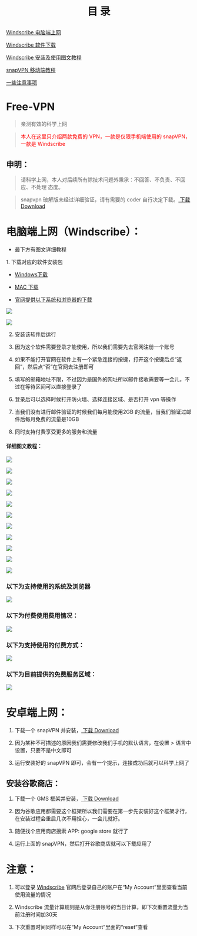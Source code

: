 <h1><p align="center">目   录</p></h1>

<a href="#windows">Windscribe 电脑端上网</a>

<a href="#windowsdownload">Windscribe 软件下载</a>

<a href="#windowsinstall">Windscribe 安装及使用图文教程</a>

<a href="#apk">snapVPN 移动端教程</a>

<a href="#mention">一些注意事项</a>

# Free-VPN

>亲测有效的科学上网

><font color="red">本人在这里只介绍两款免费的 VPN，一款是仅限手机端使用的 snapVPN，一款是 Windscribe</font>

## 申明：

 >请科学上网，本人对后续所有除技术问题外秉承：不回答、不负责、不回应、不处理 态度。
  
 >snapvpn 破解版未经过详细验证，请有需要的 coder 自行决定下载。[ 下载 Download](https://raw.githubusercontent.com/carolcoral/snapVPN/master/Snap%20VPN破解会员版.apk)
 

# <a id="windows">电脑端上网（Windscribe）</a>：

* 最下方有图文详细教程

 <a id="windowsdownload">1. 下载对应的软件安装包</a>
  
   * [Windows下载](https://github.com/carolcoral/Free-VPN/blob/master/Windscribe.exe?raw=true)
  
   * [MAC 下载](https://github.com/carolcoral/Free-VPN/blob/master/Windscribe.dmg?raw=true)
   
   * [官网提供以下系统和浏览器的下载](https://windscribe.com/download)
   
   ![](https://github.com/carolcoral/Free-VPN/blob/master/img/download1.png?raw=true)
   
   ![](https://github.com/carolcoral/Free-VPN/blob/master/img/download2.png?raw=true)
 
 2. 安装该软件后运行
 
 3. 因为这个软件需要登录才能使用，所以我们需要先去官网注册一个账号
 
 4. 如果不能打开官网在软件上有一个紧急连接的按键，打开这个按键后点“返回”，然后点“否”在官网去注册即可
 
 5. 填写的邮箱地址不限，不过因为是国外的网址所以邮件接收需要等一会儿，不过在等待区间可以直接登录了
 
 6. 登录后可以选择时候打开防火墙、选择连接区域、是否打开 vpn 等操作
 
 7. 当我们没有进行邮件验证的时候我们每月能使用2GB 的流量，当我们验证过邮件后每月免费的流量是10GB
 
 8. 同时支持付费享受更多的服务和流量
 
 #### <a id="windowsinstall">详细图文教程：</a>
 ![](https://github.com/carolcoral/Free-VPN/blob/master/img/png/1.png?raw=true)
 
 ![](https://github.com/carolcoral/Free-VPN/blob/master/img/png/2.png?raw=true)
 
 ![](https://github.com/carolcoral/Free-VPN/blob/master/img/png/3.png?raw=true)
 
 ![](https://github.com/carolcoral/Free-VPN/blob/master/img/png/4.png?raw=true)
 
 ![](https://github.com/carolcoral/Free-VPN/blob/master/img/png/5.png?raw=true)
 
 ![](https://github.com/carolcoral/Free-VPN/blob/master/img/png/6.png?raw=true)
 
 ![](https://github.com/carolcoral/Free-VPN/blob/master/img/png/7.png?raw=true)
 
 ![](https://github.com/carolcoral/Free-VPN/blob/master/img/png/8.png?raw=true)
 
 ![](https://github.com/carolcoral/Free-VPN/blob/master/img/png/9.png?raw=true)
 
 ![](https://github.com/carolcoral/Free-VPN/blob/master/img/png/10.png?raw=true)
 
 ![](https://github.com/carolcoral/Free-VPN/blob/master/img/png/11.png?raw=true)
 
 <p align="center">
 
 ### 以下为支持使用的系统及浏览器
 
 ![](https://github.com/carolcoral/Free-VPN/blob/master/img/3.png?raw=true)
 
 ### 以下为付费使用费用情况：
 
 ![](https://github.com/carolcoral/Free-VPN/blob/master/img/2.png?raw=true)
 
 ### 以下为支持使用的付费方式：
 
 ![](https://github.com/carolcoral/Free-VPN/blob/master/img/4.png?raw=true)
 
 ### 以下为目前提供的免费服务区域：
 
 ![](https://github.com/carolcoral/Free-VPN/blob/master/img/5.png?raw=true)
 </p>

# <a id="apk">安卓端上网：</a>

1. 下载一个 snapVPN 并安装，[ 下载 Download](https://raw.githubusercontent.com/carolcoral/snapVPN/master/base.apk)

2. 因为某种不可描述的原因我们需要修改我们手机的默认语言，在设置 > 语言中设置，只要不是中文即可

3. 运行安装好的 snapVPN 即可，会有一个提示，连接成功后就可以科学上网了

## 安装谷歌商店：

1. 下载一个 GMS 框架并安装，[ 下载 Download](https://raw.githubusercontent.com/carolcoral/snapVPN/master/GMSanzhuangqi_1.apk)

2. 因为谷歌应用都需要这个框架所以我们需要在第一步先安装好这个框架才行，在安装过程会重启几次不用担心，一会儿就好。

3. 随便找个应用商店搜索 APP: google store 就行了

4. 运行上面的 snapVPN，然后打开谷歌商店就可以下载应用了

# <a id="mention">注意：</a>
1. 可以登录 [Windscribe](https://windscribe.com/) 官网后登录自己的账户在“My Account”里面查看当前使用流量的情况

2. Windscribe 流量计算规则是从你注册账号的当日计算，即下次重置流量为当前注册时间加30天

3. 下次重置时间同样可以在“My Account”里面的“reset”查看
